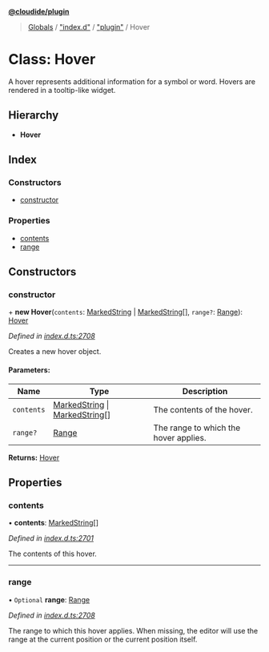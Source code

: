 **[@cloudide/plugin](../README.md)**

> [Globals](../README.md) / ["index.d"](../modules/_index_d_.md) / ["plugin"](../modules/_index_d_._plugin_.md) / Hover

# Class: Hover

A hover represents additional information for a symbol or word. Hovers are
rendered in a tooltip-like widget.

## Hierarchy

* **Hover**

## Index

### Constructors

* [constructor](_index_d_._plugin_.hover.md#constructor)

### Properties

* [contents](_index_d_._plugin_.hover.md#contents)
* [range](_index_d_._plugin_.hover.md#range)

## Constructors

### constructor

\+ **new Hover**(`contents`: [MarkedString](../modules/_index_d_._plugin_.md#markedstring) \| [MarkedString](../modules/_index_d_._plugin_.md#markedstring)[], `range?`: [Range](_index_d_._plugin_.range.md)): [Hover](_index_d_._plugin_.hover.md)

*Defined in [index.d.ts:2708](https://github.com/shuyaqian/cloudide-plugin-api/blob/9d985be/index.d.ts#L2708)*

Creates a new hover object.

#### Parameters:

Name | Type | Description |
------ | ------ | ------ |
`contents` | [MarkedString](../modules/_index_d_._plugin_.md#markedstring) \| [MarkedString](../modules/_index_d_._plugin_.md#markedstring)[] | The contents of the hover. |
`range?` | [Range](_index_d_._plugin_.range.md) | The range to which the hover applies.  |

**Returns:** [Hover](_index_d_._plugin_.hover.md)

## Properties

### contents

•  **contents**: [MarkedString](../modules/_index_d_._plugin_.md#markedstring)[]

*Defined in [index.d.ts:2701](https://github.com/shuyaqian/cloudide-plugin-api/blob/9d985be/index.d.ts#L2701)*

The contents of this hover.

___

### range

• `Optional` **range**: [Range](_index_d_._plugin_.range.md)

*Defined in [index.d.ts:2708](https://github.com/shuyaqian/cloudide-plugin-api/blob/9d985be/index.d.ts#L2708)*

The range to which this hover applies. When missing, the
editor will use the range at the current position or the
current position itself.
